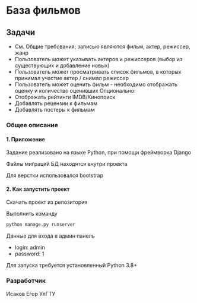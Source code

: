 # База фильмов

## Задачи
* См. Общие требования; записью являются фильм, актер, режиссер, жанр
* Пользователь может указывать актеров и режиссеров (выбор из существующих и добавление новых)
* Пользователь может просматривать список фильмов, в которых принимал участие актер / снимал режиссер
* Пользователь может оценить фильм - необходимо отображать оценку и количество оценивших
Опционально:
* Отображать рейтинги IMDB/Кинопоиск
* Добавлять рецензии к фильмам
* Добавлять постеры к фильмам

### Общее описание

#### 1. Приложение
Задание реализовано на языке Python, при помощи фреймворка Django

Файлы миграций БД находятся внутри проекта

Для верстки использовался bootstrap

#### 2. Как запустить проект
Скачать проект из репозитория

Выполнить команду
```bash
python manage.py runserver
```

Данные для входа в админ панель

* login: admin
* password: 1

Для запуска требуется установленный Python 3.8+

### Разработчик
Исаков Егор УлГТУ
